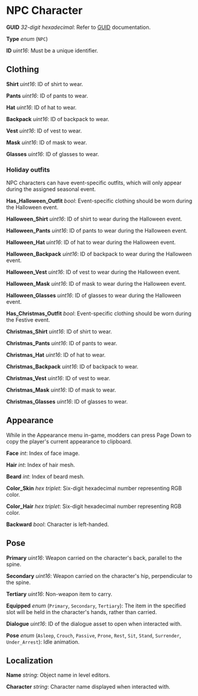 NPC Character
=============

**GUID** *32-digit hexadecimal*: Refer to [GUID](/GUID.md) documentation.

**Type** *enum* (`NPC`)

**ID** *uint16*: Must be a unique identifier.

Clothing
--------

**Shirt** *uint16*: ID of shirt to wear.

**Pants** *uint16*: ID of pants to wear.

**Hat** *uint16*: ID of hat to wear.

**Backpack** *uint16*: ID of backpack to wear.

**Vest** *uint16*: ID of vest to wear.

**Mask** *uint16*: ID of mask to wear.

**Glasses** *uint16*: ID of glasses to wear.

### Holiday outfits

NPC characters can have event-specific outfits, which will only appear during the assigned seasonal event.

**Has_Halloween_Outfit** *bool*: Event-specific clothing should be worn during the Halloween event.

**Halloween_Shirt** *uint16*: ID of shirt to wear during the Halloween event.

**Halloween_Pants** *uint16*: ID of pants to wear during the Halloween event.

**Halloween_Hat** *uint16*: ID of hat to wear during the Halloween event.

**Halloween_Backpack** *uint16*: ID of backpack to wear during the Halloween event.

**Halloween_Vest** *uint16*: ID of vest to wear during the Halloween event.

**Halloween_Mask** *uint16*: ID of mask to wear during the Halloween event.

**Halloween_Glasses** *uint16*: ID of glasses to wear during the Halloween event.

**Has_Christmas_Outfit** *bool*: Event-specific clothing should be worn during the Festive event.

**Christmas_Shirt** *uint16*: ID of shirt to wear.

**Christmas_Pants** *uint16*: ID of pants to wear.

**Christmas_Hat** *uint16*: ID of hat to wear.

**Christmas_Backpack** *uint16*: ID of backpack to wear.

**Christmas_Vest** *uint16*: ID of vest to wear.

**Christmas_Mask** *uint16*: ID of mask to wear.

**Christmas_Glasses** *uint16*: ID of glasses to wear.

Appearance
----------

While in the Appearance menu in-game, modders can press Page Down to copy the player's current appearance to clipboard.

**Face** *int*: Index of face image.

**Hair** *int*: Index of hair mesh.

**Beard** *int*: Index of beard mesh.

**Color_Skin** *hex triplet*: Six-digit hexadecimal number representing RGB color.

**Color_Hair** *hex triplet*: Six-digit hexadecimal number representing RGB color.

**Backward** *bool*: Character is left-handed.

Pose
----

**Primary** *uint16*: Weapon carried on the character's back, parallel to the spine.

**Secondary** *uint16*: Weapon carried on the character's hip, perpendicular to the spine.

**Tertiary** *uint16*: Non-weapon item to carry.

**Equipped** *enum* (`Primary`, `Secondary`, `Tertiary`): The item in the specified slot will be held in the character's hands, rather than carried.

**Dialogue** *uint16*: ID of the dialogue asset to open when interacted with.

**Pose** *enum* (`Asleep`, `Crouch`, `Passive`, `Prone`, `Rest`, `Sit`, `Stand`, `Surrender`, `Under_Arrest`): Idle animation.

Localization
------------

**Name** *string*: Object name in level editors.

**Character** *string*: Character name displayed when interacted with. 
